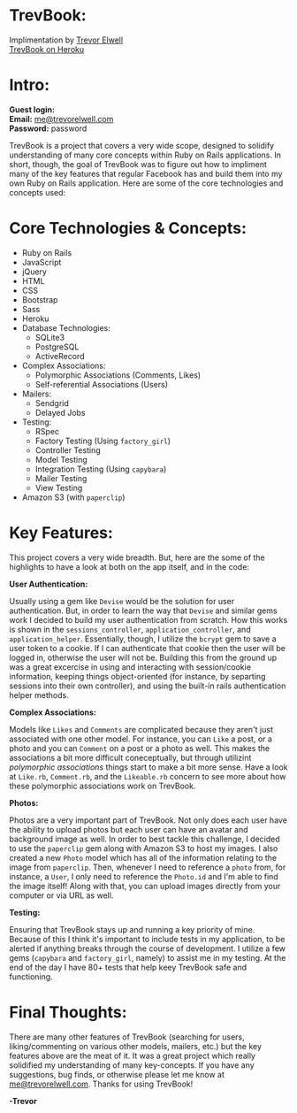 # TrevBook:

Implimentation by [Trevor Elwell](http://trevorelwell.me)<br>
[TrevBook on Heroku](http://trevbook.heroku.com)

# Intro:
**Guest login:**<br>
  **Email:** me@trevorelwell.com<br>
  **Password:** password<br>

TrevBook is a project that covers a very wide scope, designed to solidify understanding of many core concepts within Ruby on Rails applications. In short, though, the goal of TrevBook was to figure out how to impliment many of the key features that regular Facebook has and build them into my own Ruby on Rails application. Here are some of the core technologies and concepts used: 

# Core Technologies & Concepts:
* Ruby on Rails
* JavaScript
* jQuery
* HTML
* CSS
* Bootstrap
* Sass
* Heroku
* Database Technologies:
  * SQLite3
  * PostgreSQL
  * ActiveRecord
* Complex Associations: 
  * Polymorphic Associations (Comments, Likes)
  * Self-referential Associations (Users)
* Mailers:
  * Sendgrid
  * Delayed Jobs
* Testing: 
  * RSpec
  * Factory Testing (Using `factory_girl`)
  * Controller Testing
  * Model Testing
  * Integration Testing (Using `capybara`)
  * Mailer Testing
  * View Testing
* Amazon S3 (with `paperclip`)

# Key Features:
This project covers a very wide breadth. But, here are the some of the highlights to have a look at both on the app itself, and in the code: 

**User Authentication:**

Usually using a gem like `Devise` would be the solution for user authentication. But, in order to learn the way that `Devise` and similar gems work I decided to build my user authentication from scratch. How this works is shown in the `sessions_controller`, `application_controller`, and `application_helper`. Essentially, though, I utilize the `bcrypt` gem to save a user token to a cookie. If I can authenticate that cookie then the user will be logged in, otherwise the user will not be. Building this from the ground up was a great excercise in using and interacting with session/cookie information, keeping things object-oriented (for instance, by separting sessions into their own controller), and using the built-in rails authentication helper methods.

**Complex Associations:**

Models like `Likes` and `Comments` are complicated because they aren't just associated with one other model. For instance, you can `Like` a post, or a photo and you can `Comment` on a post or a photo as well. This makes the associations a bit more difficult coneceptually, but through utilizint *polymorphic associations* things start to make a bit more sense. Have a look at `Like.rb`, `Comment.rb`, and the `Likeable.rb` concern to see more about how these polymorphic associations work on TrevBook.


**Photos:**

Photos are a very important part of TrevBook. Not only does each user have the ability to upload photos but each user can have an avatar and background image as well. In order to best tackle this challenge, I decided to use the `paperclip` gem along with Amazon S3 to host my images. I also created a new `Photo` model which has all of the information relating to the image from `paperclip`. Then, whenever I need to reference a `photo` from, for instance, a `User`, I only need to reference the `Photo.id` and I'm able to find the image itself! Along with that, you can upload images directly from your computer or via URL as well.

**Testing:**

Ensuring that TrevBook stays up and running a key priority of mine. Because of this I think it's important to include tests in my application, to be alerted if anything breaks through the course of development. I utilize a few gems (`capybara` and `factory_girl`, namely) to assist me in my testing. At the end of the day I have 80+ tests that help keey TrevBook safe and functioning.

# Final Thoughts:
There are many other features of TrevBook (searching for users, liking/commenting on various other models, mailers, etc.) but the key features above are the meat of it. It was a great project which really solidified my understanding of many key-concepts. If you have any suggestions, bug finds, or otherwise please let me know at [me@trevorelwell.com](mailto:me@trevorelwell.com). Thanks for using TrevBook!

**-Trevor**